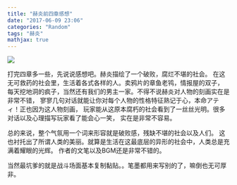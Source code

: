 ```yaml
---
title: "赫炎前四章感想"
date: "2017-06-09 23:06"
categories: "Random"
tags: "赫炎"
mathjax: true
---
```




![](/assets/赫炎1.PNG)

打完四章多一些，先说说感想吧。赫炎描绘了一个破败，腐烂不堪的社会。
在这无可救药的社会里，生活着各式各样的人。卖鸦片的章鱼老鸨，情报屋的双子，
每天挖地洞的疯子，当然还有我们的男主一家。不得不说赫炎对人物的刻画实在是非常不错，
寥寥几句对话就能让你对每个人物的性格特征熟记于心，本命アティ！正也因为这人物刻画，
玩家能从这原本腐朽的社会看到了一丝丝光明。很多对话以及心理描写玩家看了能会心一笑，
实在是非常不容易。

总的来说，整个气氛用一个词来形容就是破败感，残缺不堪的社会以及人们。
这也衬托出了所谓人类的美丽。就算是生活在这最底层的异形的社会中，人类总是充满着耀眼的光辉。
作者的文笔以及BGM还是非常不错的。

当然最坑爹的就是战斗场面基本复制黏贴。。笔墨都用来写别的了，嘛倒也无可厚非。

<!--more-->
